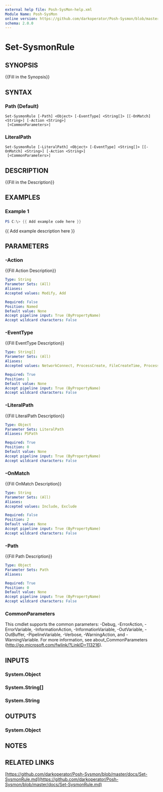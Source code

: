 ```yaml
---
external help file: Posh-SysMon-help.xml
Module Name: Posh-SysMon
online version: https://github.com/darkoperator/Posh-Sysmon/blob/master/docs/Set-SysmonRule.md
schema: 2.0.0
---
```


# Set-SysmonRule

## SYNOPSIS
{{Fill in the Synopsis}}

## SYNTAX

### Path (Default)
```
Set-SysmonRule [-Path] <Object> [-EventType] <String[]> [[-OnMatch] <String>] [-Action <String>]
 [<CommonParameters>]
```

### LiteralPath
```
Set-SysmonRule [-LiteralPath] <Object> [-EventType] <String[]> [[-OnMatch] <String>] [-Action <String>]
 [<CommonParameters>]
```

## DESCRIPTION
{{Fill in the Description}}

## EXAMPLES

### Example 1
```powershell
PS C:\> {{ Add example code here }}
```

{{ Add example description here }}

## PARAMETERS

### -Action
{{Fill Action Description}}

```yaml
Type: String
Parameter Sets: (All)
Aliases:
Accepted values: Modify, Add

Required: False
Position: Named
Default value: None
Accept pipeline input: True (ByPropertyName)
Accept wildcard characters: False
```

### -EventType
{{Fill EventType Description}}

```yaml
Type: String[]
Parameter Sets: (All)
Aliases:
Accepted values: NetworkConnect, ProcessCreate, FileCreateTime, ProcessTerminate, ImageLoad, DriverLoad, CreateRemoteThread, ProcessAccess, RawAccessRead, FileCreateStreamHash, RegistryEvent, FileCreate, PipeEvent, WmiEvent

Required: True
Position: 1
Default value: None
Accept pipeline input: True (ByPropertyName)
Accept wildcard characters: False
```

### -LiteralPath
{{Fill LiteralPath Description}}

```yaml
Type: Object
Parameter Sets: LiteralPath
Aliases: PSPath

Required: True
Position: 0
Default value: None
Accept pipeline input: True (ByPropertyName)
Accept wildcard characters: False
```

### -OnMatch
{{Fill OnMatch Description}}

```yaml
Type: String
Parameter Sets: (All)
Aliases:
Accepted values: Include, Exclude

Required: False
Position: 2
Default value: None
Accept pipeline input: True (ByPropertyName)
Accept wildcard characters: False
```

### -Path
{{Fill Path Description}}

```yaml
Type: Object
Parameter Sets: Path
Aliases:

Required: True
Position: 0
Default value: None
Accept pipeline input: True (ByPropertyName)
Accept wildcard characters: False
```

### CommonParameters
This cmdlet supports the common parameters: -Debug, -ErrorAction, -ErrorVariable, -InformationAction, -InformationVariable, -OutVariable, -OutBuffer, -PipelineVariable, -Verbose, -WarningAction, and -WarningVariable.
For more information, see about_CommonParameters (http://go.microsoft.com/fwlink/?LinkID=113216).

## INPUTS

### System.Object

### System.String[]

### System.String

## OUTPUTS

### System.Object
## NOTES

## RELATED LINKS

[https://github.com/darkoperator/Posh-Sysmon/blob/master/docs/Set-SysmonRule.md](https://github.com/darkoperator/Posh-Sysmon/blob/master/docs/Set-SysmonRule.md)

